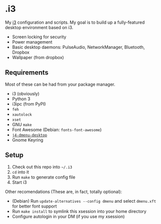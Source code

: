 .i3
===
My [i3](http://i3wm.org/) configuration and scripts. My goal is to build up a fully-featured desktop environment based on i3.

* Screen locking for security
* Power management
* Basic desktop daemons: PulseAudio, NetworkManager, Bluetooth, Dropbox
* Wallpaper (from dropbox)

Requirements
------------
Most of these can be had from your package manager.

* i3 (obviously)
* Python 3
* i3ipc (from PyPI)
* `feh`
* `xautolock`
* `xset`
* GNU `make`
* Font Awesome (Debian: `fonts-font-awesome`)
* [`j4-dmenu-desktop`](https://github.com/enkore/j4-dmenu-desktop)
* Gnome Keyring

Setup
-----

1. Check out this repo into `~/.i3`
2. `cd` into it
3. Run `make` to generate config file
4. Start i3

Other recomendations (These are, in fact, totally optional):

* (Debian) Run `update-alternatives --config dmenu` and select `dmenu.xft` for better font support
* Run `make install` to symlink this xsession into your home directory
* Configure autologin in your DM (if you use my xsession)